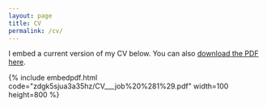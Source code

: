 ```yaml
---
layout: page
title: CV
permalink: /cv/
---
```

<!---
To get this link, upload to dropbox and then open the file on the dropbox website. Click sharing and then generate the link. Use that link below. Make sure that the link is of the form: https://www.dropbox.com/s/ALPHANUMERICSTRING/fname.pdf
-->
I embed a current version of my CV below. You can also [download the PDF here](https://www.dropbox.com/s/zdgk5sjua3a35hz/CV___job%20%281%29.pdf?dl=0).

{% include embedpdf.html code="zdgk5sjua3a35hz/CV___job%20%281%29.pdf" width=100 height=800 %}
